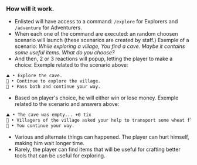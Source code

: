 ### How will it work.
- Enlisted will have access to a command: `/explore` for Explorers and `/adventure` for Adventurers.
- When each one of the command are executed: an random choosen scenario will launch (these scenarios are created by staff.)
Exemple of a scenario: *While exploring a village, You find a cave. Maybe it contains some useful items. What do you choose?*
- And then, 2 or 3 reactions will popup, letting the player to make a choice:
Exemple related to the scenario above:
```txt
⛰️ • Explore the cave.
🏡 • Continue to explore the village.
🌅 • Pass both and continue your way.
```
- Based on player's choice, he will either win or lose money.
Exemple related to the scenario and answers above:
```txt
⛰️ • The cave was empty... +0 tix
🏡 • Villagers of the village asked your help to transport some wheat flour bags to the bakery. Villager rewards you with {amount} Tixes.
🌅 • You continue your way.
```
- Various and alternate things can happened. The player can hurt himself, making him wait longer time.
- Rarely, the player can find items that will be useful for crafting better tools that can be useful for exploring.